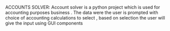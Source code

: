 ACCOUNTS SOLVER:
Account solver is a python project which is used for accounting purposes business . The  data were the user is prompted with choice of accounting calculations to select , based on selection the user will give the input using GUI components 
